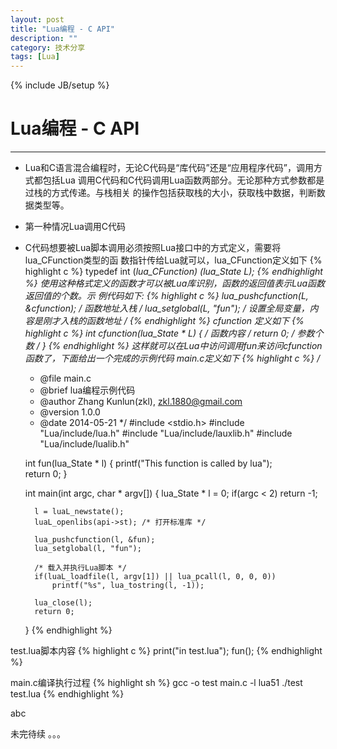 ```yaml
---
layout: post
title: "Lua编程 - C API"
description: ""
category: 技术分享
tags: [Lua]
---
```

{% include JB/setup %}
# Lua编程 - C API
---

* Lua和C语言混合编程时，无论C代码是“库代码”还是“应用程序代码”，调用方式都包括Lua
调用C代码和C代码调用Lua函数两部分。无论那种方式参数都是过栈的方式传递。与栈相关
的操作包括获取栈的大小，获取栈中数据，判断数据类型等。
<!--break-->

* 第一种情况Lua调用C代码

* C代码想要被Lua脚本调用必须按照Lua接口中的方式定义，需要将lua_CFunction类型的函
数指针传给Lua就可以，lua_CFunction定义如下
{% highlight c %}
	typedef int (*lua_CFunction) (lua_State *L);
{% endhighlight %}
使用这种格式定义的函数才可以被Lua库识别，函数的返回值表示Lua函数返回值的个数。示
例代码如下:
{% highlight c %}
	lua_pushcfunction(L, &cfunction);  /* 函数地址入栈 */
	lua_setglobal(L, "fun"); /* 设置全局变量，内容是刚才入栈的函数地址 */
{% endhighlight %}
cfunction 定义如下
{% highlight c %}
	int cfunction(lua_State * L)
	{
		/* 函数内容 */
		return 0; /* 参数个数 */
	}
{% endhighlight %}
这样就可以在Lua中访问调用fun来访问cfunction函数了，下面给出一个完成的示例代码
main.c定义如下
{% highlight c %}
	/**
	* @file main.c
	* @brief lua编程示例代码
	* @author Zhang Kunlun(zkl), zkl.1880@gmail.com
	* @version 1.0.0
	* @date 2014-05-21
	*/
	#include <stdio.h>
	#include "Lua/include/lua.h"
	#include "Lua/include/lauxlib.h"
	#include "Lua/include/lualib.h"


	int fun(lua_State * l)
	{
		printf("This function is called by lua");	
		return 0;
	}

	int main(int argc, char * argv[])
	{
		lua_State * l = 0;
		if(argc < 2)
			return -1;

		l = luaL_newstate();
		luaL_openlibs(api->st); /* 打开标准库 */ 
	
		lua_pushcfunction(l, &fun);
		lua_setglobal(l, "fun");
	
		/* 载入并执行Lua脚本 */
		if(luaL_loadfile(l, argv[1]) || lua_pcall(l, 0, 0, 0))
			printf("%s", lua_tostring(l, -1));

		lua_close(l);
		return 0;
	}
{% endhighlight %}

test.lua脚本内容
{% highlight c %}
	print("in test.lua");
	fun();
{% endhighlight %}

main.c编译执行过程
{% highlight sh %}
	gcc -o test main.c -l lua51
	./test test.lua
{% endhighlight %}

abc

未完待续 。。。 

